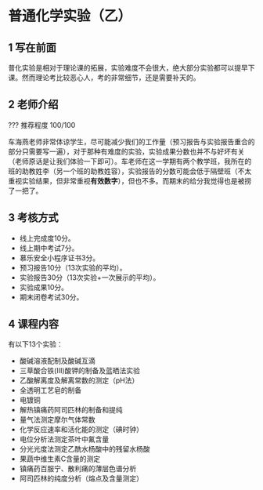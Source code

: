 # 普通化学实验（乙）
## 1 写在前面
普化实验是相对于理论课的拓展，实验难度不会很大，绝大部分实验都可以提早下课。然而理论考比较恶心人，考的非常细节，还是需要补天的。
## 2 老师介绍
??? 推荐程度
    100/100

车海燕老师非常体谅学生，尽可能减少我们的工作量（预习报告与实验报告重合的部分只需要写一遍），对于那种有难度的实验，实验成果分数也并不与好坏有关（老师原话是让我们体验一下即可）。车老师在这一学期有两个教学班，我所在的班的助教姓李（另一个班的助教姓容），实验报告的分数可能会低于隔壁班（不太重视实验结果，但非常重视**有效数字**），但也不多。而期末的给分我觉得也是被捞了一把了。
## 3 考核方式
- 线上完成度10分。
- 线上期中考试7分。
- 慕乐安全小程序证书3分。
- 预习报告10分（13次实验的平均）。
- 实验报告30分（13次实验+一次展示的平均）。
- 实验成果10分。
- 期末闭卷考试30分。
## 4 课程内容
有以下13个实验：

- 酸碱溶液配制及酸碱互滴
- 三草酸合铁(Ⅲ)酸钾的制备及蓝晒法实验
- 乙酸解离度及解离常数的测定（pH法）
- 全透明工艺皂的制备
- 电镀铜
- 解热镇痛药阿司匹林的制备和提纯
- 量气法测定摩尔气体常数
- 化学反应速率和活化能的测定（碘时钟）
- 电位分析法测定茶叶中氟含量
- 分光光度法测定乙酰水杨酸中的残留水杨酸
- 果蔬中维生素C含量的测定
- 镇痛药百服宁、散利痛的薄层色谱分析
- 阿司匹林的纯度分析（熔点及含量测定）